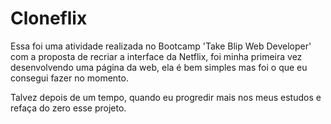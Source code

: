 # Cloneflix

Essa foi uma atividade realizada no Bootcamp 'Take Blip Web Developer' com a proposta de recriar a interface da Netflix, foi minha primeira vez desenvolvendo uma página da web, ela é bem simples mas foi o que eu consegui fazer no momento.

Talvez depois de um tempo, quando eu progredir mais nos meus estudos e refaça do zero esse projeto.
